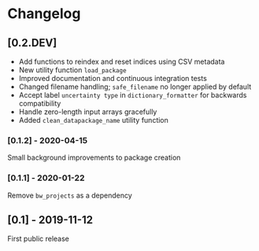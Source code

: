 # Changelog

## [0.2.DEV]

* Add functions to reindex and reset indices using CSV metadata
* New utility function `load_package`
* Improved documentation and continuous integration tests
* Changed filename handling; `safe_filename` no longer applied by default
* Accept label `uncertainty type` in `dictionary_formatter` for backwards compatibility
* Handle zero-length input arrays gracefully
* Added `clean_datapackage_name` utility function

### [0.1.2] - 2020-04-15

Small background improvements to package creation

### [0.1.1] - 2020-01-22

Remove `bw_projects` as a dependency

## [0.1] - 2019-11-12

First public release
